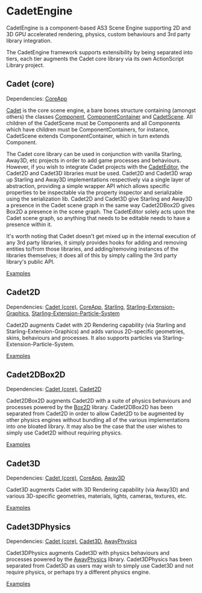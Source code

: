 CadetEngine
===========

CadetEngine is a component-based AS3 Scene Engine supporting 2D and 3D GPU accelerated rendering, physics, custom behaviours and 3rd party library integration.

The CadetEngine framework supports extensibility by being separated into tiers, each tier augments the Cadet core library via its own ActionScript Library project.

Cadet (core)
------------

Dependencies: [CoreApp](https://github.com/CadetEditor/CoreApp-as)

[Cadet](https://github.com/CadetEditor/CadetEngine-as/tree/master/cadet) is the core scene engine, a bare bones structure containing (amongst others) the classes [Component](https://github.com/CadetEditor/CadetEngine-as/blob/master/cadet/src/cadet/core/Component.as), [ComponentContainer](https://github.com/CadetEditor/CadetEngine-as/blob/master/cadet/src/cadet/core/ComponentContainer.as) and [CadetScene](https://github.com/CadetEditor/CadetEngine-as/blob/master/cadet/src/cadet/core/CadetScene.as). All children of the CadetScene must be Components and all Components which have children must be ComponentContainers, for instance, CadetScene extends ComponentContainer, which in turn extends Component.

The Cadet core library can be used in conjunction with vanilla Starling, Away3D, etc projects in order to add game processes and behaviours. However, if you wish to integrate Cadet projects with the [CadetEditor](http://www.cadeteditor.com), the Cadet2D and Cadet3D libraries must be used. Cadet2D and Cadet3D wrap up Starling and Away3D implementations respectively via a single layer of abstraction, providing a simple wrapper API which allows specific properties to be inspectable via the property inspector and serializable using the serialization lib. Cadet2D and Cadet3D give Starling and Away3D a presence in the Cadet scene graph in the same way Cadet2DBox2D gives Box2D a presence in the scene graph. The CadetEditor solely acts upon the Cadet scene graph, so anything that needs to be editable needs to have a presence within it. 

It's worth noting that Cadet doesn't get mixed up in the internal execution of any 3rd party libraries, it simply provides hooks for adding and removing entities to/from those libraries, and adding/removing instances of the libraries themselves; it does all of this by simply calling the 3rd party library's public API.

[Examples](https://github.com/CadetEditor/CadetEngine-as/tree/master/examples/cadet)

Cadet2D
-------

Dependencies: [Cadet (core)](https://github.com/CadetEditor/CadetEngine-as/tree/master/cadet), [CoreApp](https://github.com/CadetEditor/CoreApp-as), [Starling](https://github.com/PrimaryFeather/Starling-Framework), [Starling-Extension-Graphics](https://github.com/unwrong/Starling-Extension-Graphics), [Starling-Extension-Particle-System](https://github.com/PrimaryFeather/Starling-Extension-Particle-System)

Cadet2D augments Cadet with 2D Rendering capability (via Starling and Starling-Extension-Graphics) and adds various 2D-specific geometries, skins, behaviours and processes. It also supports particles via Starling-Extension-Particle-System.

[Examples](https://github.com/CadetEditor/CadetEngine-as/tree/master/examples/cadet2D)

Cadet2DBox2D
------------

Dependencies: [Cadet (core)](https://github.com/CadetEditor/CadetEngine-as/tree/master/cadet), [Cadet2D](https://github.com/CadetEditor/CadetEngine-as/tree/master/cadet2D)

Cadet2DBox2D augments Cadet2D with a suite of physics behaviours and processes powered by the [Box2D](http://box2dflash.sourceforge.net/) library. Cadet2DBox2D has been separated from Cadet2D in order to allow Cadet2D to be augmented by other physics engines without bundling all of the various implementations into one bloated library. It may also be the case that the user wishes to simply use Cadet2D without requiring physics. 

[Examples](https://github.com/CadetEditor/CadetEngine-as/tree/master/examples/cadet2DBox2D)
 
Cadet3D
-------

Dependencies: [Cadet (core)](https://github.com/CadetEditor/CadetEngine-as/tree/master/cadet), [CoreApp](https://github.com/CadetEditor/CoreApp-as), [Away3D](https://github.com/CadetEditor/away3d-core-fp11)

Cadet3D augments Cadet with 3D Rendering capability (via Away3D) and various 3D-specific geometries, materials, lights, cameras, textures, etc. 

[Examples](https://github.com/CadetEditor/CadetEngine-as/tree/master/examples/cadet3D)

Cadet3DPhysics
--------------

Dependencies: [Cadet (core)](https://github.com/CadetEditor/CadetEngine-as/tree/master/cadet), [Cadet3D](https://github.com/CadetEditor/CadetEngine-as/tree/master/cadet3D), [AwayPhysics](https://github.com/away3d/awayphysics-core-fp11)

Cadet3DPhysics augments Cadet3D with physics behaviours and processes powered by the [AwayPhysics](https://github.com/away3d/awayphysics-core-fp11) library. Cadet3DPhysics has been separated from Cadet3D as users may wish to simply use Cadet3D and not require physics, or perhaps try a different physics engine.

[Examples](https://github.com/CadetEditor/CadetEngine-as/tree/master/examples/cadet3DPhysics)
